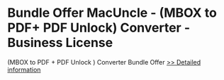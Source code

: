 # Bundle Offer MacUncle - (MBOX to PDF+ PDF Unlock) Converter - Business License
(MBOX to PDF + PDF Unlock ) Converter Bundle Offer
[>> Detailed information](https://secure.shareit.com/shareit/product.html?productid=300998522&affiliateid=200057808)